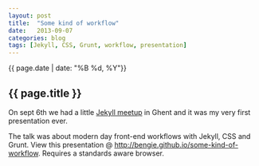 ```yaml
---
layout: post
title:  "Some kind of workflow"
date:   2013-09-07
categories: blog
tags: [Jekyll, CSS, Grunt, workflow, presentation]
---
```


<article class="article--full" itemprop="blogPost" itemscope itemtype="http://schema.org/BlogPosting" role="article">
	<div class="article__meta">
		<time datetime="{{ page.date | date: "%Y-%m-%d" }}" itemprop="datePublished">
			{{ page.date | date: "%B %d, %Y"}}
		</time>
	</div>
	<h1 itemprop="name">{{ page.title }}</h1>
	<div class="article__body" itemprop="description articleBody">
		<p>On sept 6th we had a little <a href="http://wolfr.github.io/jekyll-camp/">Jekyll meetup</a> in Ghent and it was my very first presentation ever.</p>
		<p>The talk was about modern day front-end workflows with Jekyll, CSS and Grunt. View this presentation @ <a href="http://bengie.github.io/some-kind-of-workflow">http://bengie.github.io/some-kind-of-workflow</a>. Requires a standards aware browser.</p>
	</div>
</article>
